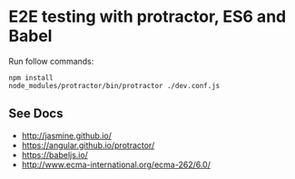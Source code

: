 # E2E testing with protractor, ES6 and Babel

Run follow commands: 

```
npm install
node_modules/protractor/bin/protractor ./dev.conf.js
```

## See Docs

- http://jasmine.github.io/
- https://angular.github.io/protractor/
- https://babeljs.io/
- http://www.ecma-international.org/ecma-262/6.0/